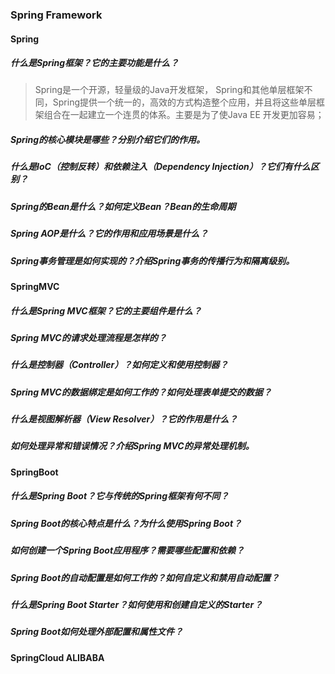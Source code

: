 ### Spring Framework

#### Spring

##### 什么是Spring框架？它的主要功能是什么？

> Spring是一个开源，轻量级的Java开发框架， Spring和其他单层框架不同，Spring提供一个统一的，高效的方式构造整个应用，并且将这些单层框架组合在一起建立一个连贯的体系。主要是为了使Java EE 开发更加容易；

##### Spring的核心模块是哪些？分别介绍它们的作用。

> 

##### 什么是IoC（控制反转）和依赖注入（Dependency Injection）？它们有什么区别？

##### Spring的Bean是什么？如何定义Bean？Bean的生命周期

##### Spring AOP是什么？它的作用和应用场景是什么？

##### Spring事务管理是如何实现的？介绍Spring事务的传播行为和隔离级别。

#### SpringMVC

##### 什么是Spring MVC框架？它的主要组件是什么？

##### Spring MVC的请求处理流程是怎样的？

##### 什么是控制器（Controller）？如何定义和使用控制器？

##### Spring MVC的数据绑定是如何工作的？如何处理表单提交的数据？

##### 什么是视图解析器（View Resolver）？它的作用是什么？

##### 如何处理异常和错误情况？介绍Spring MVC的异常处理机制。

#### SpringBoot

##### 什么是Spring Boot？它与传统的Spring框架有何不同？

##### Spring Boot的核心特点是什么？为什么使用Spring Boot？

##### 如何创建一个Spring Boot应用程序？需要哪些配置和依赖？

##### Spring Boot的自动配置是如何工作的？如何自定义和禁用自动配置？

##### 什么是Spring Boot Starter？如何使用和创建自定义的Starter？

##### Spring Boot如何处理外部配置和属性文件？

#### SpringCloud ALIBABA